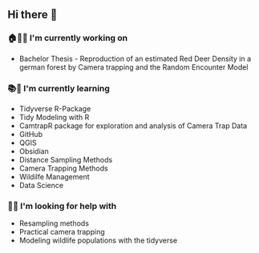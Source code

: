 ## Hi there 👋
### 🏠👨‍💻 I'm currently working on
- Bachelor Thesis - Reproduction of an estimated Red Deer Density in a german forest by Camera trapping and the Random Encounter Model
### 📚🧠 I'm currently learning
- Tidyverse R-Package
- Tidy Modeling with R
- CamtrapR package for exploration and analysis of Camera Trap Data
- GitHub
- QGIS
- Obsidian
- Distance Sampling Methods
- Camera Trapping Methods
- Wildilfe Management
- Data Science
### 🤔💡 I'm looking for help with
- Resampling methods
- Practical camera trapping
- Modeling wildlife populations with the tidyverse
